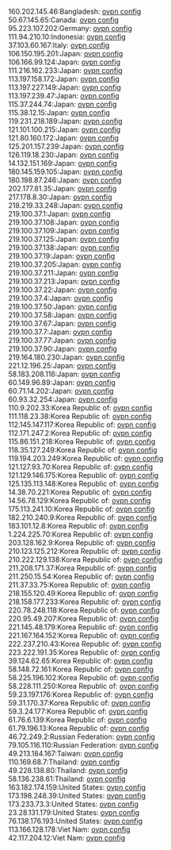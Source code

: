 160.202.145.46:Bangladesh: [ovpn config](vpn/160_202_145_46.ovpn)  
50.67.145.65:Canada: [ovpn config](vpn/50_67_145_65.ovpn)  
95.223.107.202:Germany: [ovpn config](vpn/95_223_107_202.ovpn)  
111.94.210.10:Indonesia: [ovpn config](vpn/111_94_210_10.ovpn)  
37.103.60.167:Italy: [ovpn config](vpn/37_103_60_167.ovpn)  
106.150.195.201:Japan: [ovpn config](vpn/106_150_195_201.ovpn)  
106.166.99.124:Japan: [ovpn config](vpn/106_166_99_124.ovpn)  
111.216.162.233:Japan: [ovpn config](vpn/111_216_162_233.ovpn)  
113.197.158.172:Japan: [ovpn config](vpn/113_197_158_172.ovpn)  
113.197.227.149:Japan: [ovpn config](vpn/113_197_227_149.ovpn)  
113.197.239.47:Japan: [ovpn config](vpn/113_197_239_47.ovpn)  
115.37.244.74:Japan: [ovpn config](vpn/115_37_244_74.ovpn)  
115.38.12.15:Japan: [ovpn config](vpn/115_38_12_15.ovpn)  
119.231.218.189:Japan: [ovpn config](vpn/119_231_218_189.ovpn)  
121.101.100.215:Japan: [ovpn config](vpn/121_101_100_215.ovpn)  
121.80.160.172:Japan: [ovpn config](vpn/121_80_160_172.ovpn)  
125.201.157.239:Japan: [ovpn config](vpn/125_201_157_239.ovpn)  
126.119.18.230:Japan: [ovpn config](vpn/126_119_18_230.ovpn)  
14.132.151.169:Japan: [ovpn config](vpn/14_132_151_169.ovpn)  
180.145.159.105:Japan: [ovpn config](vpn/180_145_159_105.ovpn)  
180.198.87.246:Japan: [ovpn config](vpn/180_198_87_246.ovpn)  
202.177.81.35:Japan: [ovpn config](vpn/202_177_81_35.ovpn)  
217.178.8.30:Japan: [ovpn config](vpn/217_178_8_30.ovpn)  
218.219.33.248:Japan: [ovpn config](vpn/218_219_33_248.ovpn)  
219.100.37.1:Japan: [ovpn config](vpn/219_100_37_1.ovpn)  
219.100.37.108:Japan: [ovpn config](vpn/219_100_37_108.ovpn)  
219.100.37.109:Japan: [ovpn config](vpn/219_100_37_109.ovpn)  
219.100.37.125:Japan: [ovpn config](vpn/219_100_37_125.ovpn)  
219.100.37.138:Japan: [ovpn config](vpn/219_100_37_138.ovpn)  
219.100.37.19:Japan: [ovpn config](vpn/219_100_37_19.ovpn)  
219.100.37.205:Japan: [ovpn config](vpn/219_100_37_205.ovpn)  
219.100.37.211:Japan: [ovpn config](vpn/219_100_37_211.ovpn)  
219.100.37.213:Japan: [ovpn config](vpn/219_100_37_213.ovpn)  
219.100.37.22:Japan: [ovpn config](vpn/219_100_37_22.ovpn)  
219.100.37.4:Japan: [ovpn config](vpn/219_100_37_4.ovpn)  
219.100.37.50:Japan: [ovpn config](vpn/219_100_37_50.ovpn)  
219.100.37.58:Japan: [ovpn config](vpn/219_100_37_58.ovpn)  
219.100.37.67:Japan: [ovpn config](vpn/219_100_37_67.ovpn)  
219.100.37.7:Japan: [ovpn config](vpn/219_100_37_7.ovpn)  
219.100.37.77:Japan: [ovpn config](vpn/219_100_37_77.ovpn)  
219.100.37.90:Japan: [ovpn config](vpn/219_100_37_90.ovpn)  
219.164.180.230:Japan: [ovpn config](vpn/219_164_180_230.ovpn)  
221.12.196.25:Japan: [ovpn config](vpn/221_12_196_25.ovpn)  
58.183.208.116:Japan: [ovpn config](vpn/58_183_208_116.ovpn)  
60.149.96.89:Japan: [ovpn config](vpn/60_149_96_89.ovpn)  
60.71.14.202:Japan: [ovpn config](vpn/60_71_14_202.ovpn)  
60.93.32.254:Japan: [ovpn config](vpn/60_93_32_254.ovpn)  
110.9.202.33:Korea Republic of: [ovpn config](vpn/110_9_202_33.ovpn)  
111.118.23.38:Korea Republic of: [ovpn config](vpn/111_118_23_38.ovpn)  
112.145.147.117:Korea Republic of: [ovpn config](vpn/112_145_147_117.ovpn)  
112.171.247.2:Korea Republic of: [ovpn config](vpn/112_171_247_2.ovpn)  
115.86.151.218:Korea Republic of: [ovpn config](vpn/115_86_151_218.ovpn)  
118.35.127.249:Korea Republic of: [ovpn config](vpn/118_35_127_249.ovpn)  
119.194.203.249:Korea Republic of: [ovpn config](vpn/119_194_203_249.ovpn)  
121.127.93.70:Korea Republic of: [ovpn config](vpn/121_127_93_70.ovpn)  
121.129.146.175:Korea Republic of: [ovpn config](vpn/121_129_146_175.ovpn)  
125.135.113.148:Korea Republic of: [ovpn config](vpn/125_135_113_148.ovpn)  
14.38.70.221:Korea Republic of: [ovpn config](vpn/14_38_70_221.ovpn)  
14.56.78.129:Korea Republic of: [ovpn config](vpn/14_56_78_129.ovpn)  
175.113.241.10:Korea Republic of: [ovpn config](vpn/175_113_241_10.ovpn)  
182.210.240.9:Korea Republic of: [ovpn config](vpn/182_210_240_9.ovpn)  
183.101.12.8:Korea Republic of: [ovpn config](vpn/183_101_12_8.ovpn)  
1.224.225.70:Korea Republic of: [ovpn config](vpn/1_224_225_70.ovpn)  
203.128.162.9:Korea Republic of: [ovpn config](vpn/203_128_162_9.ovpn)  
210.123.125.212:Korea Republic of: [ovpn config](vpn/210_123_125_212.ovpn)  
210.222.129.138:Korea Republic of: [ovpn config](vpn/210_222_129_138.ovpn)  
211.208.171.37:Korea Republic of: [ovpn config](vpn/211_208_171_37.ovpn)  
211.250.15.54:Korea Republic of: [ovpn config](vpn/211_250_15_54.ovpn)  
211.37.33.75:Korea Republic of: [ovpn config](vpn/211_37_33_75.ovpn)  
218.155.120.49:Korea Republic of: [ovpn config](vpn/218_155_120_49.ovpn)  
218.158.177.233:Korea Republic of: [ovpn config](vpn/218_158_177_233.ovpn)  
220.78.248.118:Korea Republic of: [ovpn config](vpn/220_78_248_118.ovpn)  
220.95.49.207:Korea Republic of: [ovpn config](vpn/220_95_49_207.ovpn)  
221.145.48.179:Korea Republic of: [ovpn config](vpn/221_145_48_179.ovpn)  
221.167.164.152:Korea Republic of: [ovpn config](vpn/221_167_164_152.ovpn)  
222.237.210.43:Korea Republic of: [ovpn config](vpn/222_237_210_43.ovpn)  
223.222.191.35:Korea Republic of: [ovpn config](vpn/223_222_191_35.ovpn)  
39.124.62.65:Korea Republic of: [ovpn config](vpn/39_124_62_65.ovpn)  
58.148.72.161:Korea Republic of: [ovpn config](vpn/58_148_72_161.ovpn)  
58.225.196.102:Korea Republic of: [ovpn config](vpn/58_225_196_102.ovpn)  
58.228.111.250:Korea Republic of: [ovpn config](vpn/58_228_111_250.ovpn)  
59.23.197.176:Korea Republic of: [ovpn config](vpn/59_23_197_176.ovpn)  
59.31.170.37:Korea Republic of: [ovpn config](vpn/59_31_170_37.ovpn)  
59.3.24.177:Korea Republic of: [ovpn config](vpn/59_3_24_177.ovpn)  
61.76.6.139:Korea Republic of: [ovpn config](vpn/61_76_6_139.ovpn)  
61.79.196.13:Korea Republic of: [ovpn config](vpn/61_79_196_13.ovpn)  
46.72.249.2:Russian Federation: [ovpn config](vpn/46_72_249_2.ovpn)  
79.105.116.110:Russian Federation: [ovpn config](vpn/79_105_116_110.ovpn)  
49.213.184.167:Taiwan: [ovpn config](vpn/49_213_184_167.ovpn)  
110.169.68.7:Thailand: [ovpn config](vpn/110_169_68_7.ovpn)  
49.228.138.80:Thailand: [ovpn config](vpn/49_228_138_80.ovpn)  
58.136.238.61:Thailand: [ovpn config](vpn/58_136_238_61.ovpn)  
163.182.174.159:United States: [ovpn config](vpn/163_182_174_159.ovpn)  
173.198.248.39:United States: [ovpn config](vpn/173_198_248_39.ovpn)  
173.233.73.3:United States: [ovpn config](vpn/173_233_73_3.ovpn)  
23.28.131.179:United States: [ovpn config](vpn/23_28_131_179.ovpn)  
76.138.176.193:United States: [ovpn config](vpn/76_138_176_193.ovpn)  
113.166.128.178:Viet Nam: [ovpn config](vpn/113_166_128_178.ovpn)  
42.117.204.12:Viet Nam: [ovpn config](vpn/42_117_204_12.ovpn)  
